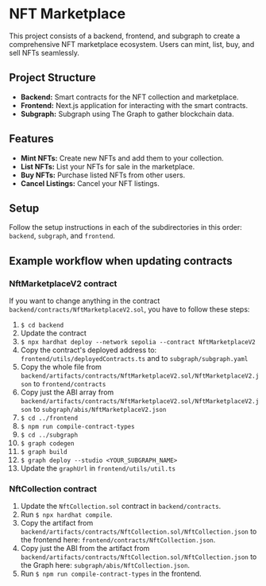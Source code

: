 # NFT Marketplace

This project consists of a backend, frontend, and subgraph to create a comprehensive NFT marketplace ecosystem. Users can mint, list, buy, and sell NFTs seamlessly.

## Project Structure

- **Backend:** Smart contracts for the NFT collection and marketplace.
- **Frontend:** Next.js application for interacting with the smart contracts.
- **Subgraph:** Subgraph using The Graph to gather blockchain data.

## Features

- **Mint NFTs:** Create new NFTs and add them to your collection.
- **List NFTs:** List your NFTs for sale in the marketplace.
- **Buy NFTs:** Purchase listed NFTs from other users.
- **Cancel Listings:** Cancel your NFT listings.

## Setup
Follow the setup instructions in each of the subdirectories in this order: `backend`, `subgraph`, and `frontend`.

## Example workflow when updating contracts

### NftMarketplaceV2 contract
If you want to change anything in the contract `backend/contracts/NftMarketplaceV2.sol`, you have to follow these steps:

1. `$ cd backend`
2. Update the contract
3. `$ npx hardhat deploy --network sepolia --contract NftMarketplaceV2`
4. Copy the contract's deployed address to: `frontend/utils/deployedContracts.ts` and to `subgraph/subgraph.yaml`
5. Copy the whole file from `backend/artifacts/contracts/NftMarketplaceV2.sol/NftMarketplaceV2.json` to `frontend/contracts`
6. Copy just the ABI array from `backend/artifacts/contracts/NftMarketplaceV2.sol/NftMarketplaceV2.json` to `subgraph/abis/NftMarketplaceV2.json`
7. `$ cd ../frontend`
8. `$ npm run compile-contract-types`
9. `$ cd ../subgraph`
10. `$ graph codegen`
11. `$ graph build`
12. `$ graph deploy --studio <YOUR_SUBGRAPH_NAME>`
13. Update the `graphUrl` in `frontend/utils/util.ts`

### NftCollection contract

1. Update the `NftCollection.sol` contract in `backend/contracts`.
2. Run `$ npx hardhat compile`.
3. Copy the artifact from `backend/artifacts/contracts/NftCollection.sol/NftCollection.json` to the frontend here: `frontend/contracts/NftCollection.json`.
4. Copy just the ABI from the artifact from `backend/artifacts/contracts/NftCollection.sol/NftCollection.json` to the Graph here: `subgraph/abis/NftCollection.json`.
5. Run `$ npm run compile-contract-types` in the frontend.

